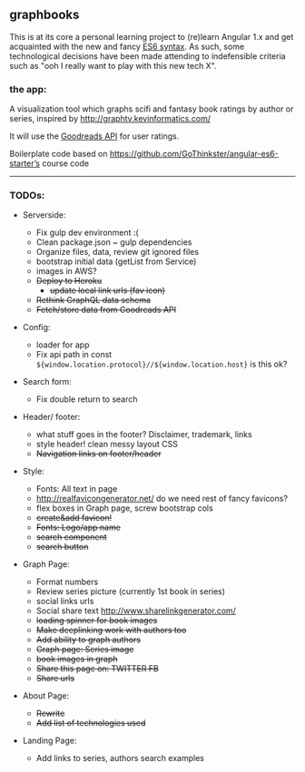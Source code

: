 ## graphbooks

This is at its core a personal learning project to (re)learn Angular 1.x and
get acquainted with the new and fancy [ES6 syntax](https://github.com/lukehoban/es6features).
As such, some technological decisions have been made attending to indefensible criteria such as
"ooh I really want to play with this new tech X".

### the app:

A visualization tool which graphs scifi and fantasy book ratings by author or series, inspired by http://graphtv.kevinformatics.com/

It will use the [Goodreads API](https://www.goodreads.com/api/documentation) for user ratings.

Boilerplate code based on https://github.com/GoThinkster/angular-es6-starter’s course code

---

### TODOs:

- Serverside:
  - Fix gulp dev environment :(
  - Clean package.json ~ gulp dependencies
  - Organize files, data, review git ignored files
  - bootstrap initial data (getList from Service)
  - images in AWS?
  - ~~Deploy to Heroku~~
    - ~~update local link urls (fav icon)~~
  - ~~Rethink GraphQL data schema~~
  - ~~Fetch/store data from Goodreads API~~

- Config:
  - loader for app
  - Fix api path in const `${window.location.protocol}//${window.location.host}` is this ok?

- Search form:
  - Fix double return to search

- Header/ footer:
  - what stuff goes in the footer? Disclaimer, trademark, links
  - style header! clean messy layout CSS
  - ~~Navigation links on footer/header~~

- Style:
  - Fonts: All text in page
  - http://realfavicongenerator.net/ do we need rest of fancy favicons?
  - flex boxes in Graph page, screw bootstrap cols
  - ~~create&add favicon!~~
  - ~~Fonts: Logo/app name~~
  - ~~search component~~
  - ~~search button~~

- Graph Page:
  - Format numbers
  - Review series picture (currently 1st book in series)
  - social links urls
  - Social share text http://www.sharelinkgenerator.com/
  - ~~loading spinner for book images~~
  - ~~Make deeplinking work with authors too~~
  - ~~Add ability to graph authors~~
  - ~~Graph page: Series image~~
  - ~~book images in graph~~
  - ~~Share this page on: TWITTER FB~~
  - ~~Share urls~~

- About Page:
  - ~~Rewrite~~
  - ~~Add list of technologies used~~

- Landing Page:
  - Add links to series, authors search examples
